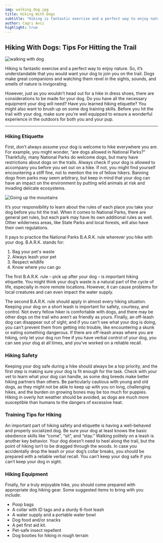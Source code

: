 ```yaml
---
img: walking_dog.jpg
title: Hiking With Dogs
subtitle: "Hiking is fantastic exercise and a perfect way to enjoy nature"
author: Cagri Avci
highlight: true
---
```


## Hiking With Dogs: Tips For Hitting the Trail

![walking with dog](/assets/img/walking_dog.jpg)

Hiking is fantastic exercise and a perfect way to enjoy nature. So, it’s understandable that you would want your dog to join you on the trail. Dogs make great companions and watching them revel in the sights, sounds, and smells of nature is invigorating.

However, just as you wouldn’t head out for a hike in dress shoes, there are considerations to be made for your dog. Do you have all the necessary equipment your dog will need? Have you learned hiking etiquette? You might also want to brush up on some dog training skills. Before you hit the trail with your dog, make sure you’re well equipped to ensure a wonderful experience in the outdoors for both you and your pup.

***

### Hiking Etiquette

First, don’t always assume your dog is welcome to hike everywhere you are. For example, you might wonder,  “are dogs allowed in National Parks?” Thankfully, many National Parks do welcome dogs, but many have restrictions about dogs on the trails. Always check if your dog is allowed to accompany you before you set out on a hike. If not, you might find yourself encountering a stiff fine, not to mention the ire of fellow hikers. Banning dogs from parks may seem arbitrary, but keep in mind that your dog can have an impact on the environment by putting wild animals at risk and invading delicate ecosystems.

![Going up the mountains](/assets/img/walking_dog2.jpg)

It’s your responsibility to learn about the rules of each place you take your dog before you hit the trail. When it comes to National Parks, there are general pet rules, but each park may have its own additional rules as well. Other wilderness areas, like State Parks and local forests, will also have their own regulations.

It pays to practice the National Parks B.A.R.K. rule wherever you hike with your dog. B.A.R.K. stands for:

1. Bag your pet's waste
2. Always leash your pet
3. Respect wildlife
4. Know where you can go

The first B.A.R.K. rule – pick up after your dog – is important hiking etiquette. You might think your dog’s waste is a natural part of the cycle of life, especially in more remote locations. However, it can cause problems for local creatures and can even impact the water supply.

The second B.A.R.K. rule should apply in almost every hiking situation. Keeping your dog on a short leash is important for safety, courtesy, and control. Not every fellow hiker is comfortable with dogs, and there may be other dogs on the trail who aren’t as friendly as yours. Finally, an off-leash dog can disappear out of sight, and if you can’t see what your dog is doing, you can’t prevent them from getting into trouble, like encountering a skunk or eating something dangerous. If there are off-leash areas where you are hiking, only let your dog run free if you have verbal control of your dog, you can see your dog at all times, and you’ve worked on a reliable recall.

### Hiking Safety

Keeping your dog safe during a hike should always be a top priority, and the first step is making sure your dog is fit enough for the task. Check with your vet to learn what your dog can handle, as some dog breeds make better hiking partners than others. Be particularly cautious with young and old dogs, as they might not be able to keep up with you on long, challenging hikes, and the burden on growing bones may be too much for puppies. Hiking in overly hot weather should be avoided, as dogs are much more susceptible than humans to the dangers of excessive heat.

### Training Tips for Hiking

An important part of hiking safety and etiquette is having a well-behaved and properly socialized dog. Be sure your dog at least knows the basic obedience skills like “come”, “sit”, and “stay.” Walking politely on a leash is another key behavior. Your dog doesn’t need to heel along the trail, but the point of hiking isn’t to be dragged through the woods. In case you accidentally drop the leash or your dog’s collar breaks, you should be prepared with a reliable verbal recall. You can’t keep your dog safe if you can’t keep your dog in sight.

### Hiking Equipment

Finally, for a truly enjoyable hike, you should come prepared with appropriate dog hiking gear. Some suggested items to bring with you include:

- Poop bags
- A collar with ID tags and a sturdy 6-foot leash
- A water supply and a portable water bowl
- Dog food and/or snacks
- A pet first aid kit.
- Pet-safe insect repellent
- Dog booties for hiking in rough terrain